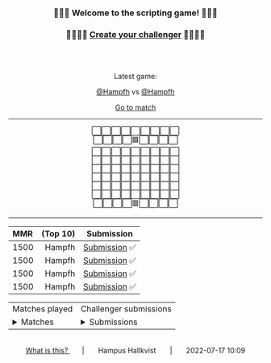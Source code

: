 <div align="center">
<h3>🎉🎉🎉 Welcome to the scripting game! 🎉🎉🎉</h3>
</div>

<div align="center"> 
	<h3>🤖🧑‍💻🤖 <a href="https://github.com/Hampfh/Hampfh/issues/new?assignees=&labels=challenger&template=challenger-submission-template.md&title=%5BChallenger-submission%5D">Create your challenger</a>  🤖🧑‍💻🤖</h3>
</div>
<br/><br/><div align="center"><p>Latest game:</p><p><a href="https://github.com/Hampfh">@Hampfh</a> vs <a href="https://github.com/Hampfh">@Hampfh</a></p>
<a href="./data/matches/ec64f4b9-4745-4fd9-a674-3c09c4f39488.md">Go to match</a></div>

---


<div align="center">
⬜️⬜️⬜️⬜️⬜️⬜️⬜️⬜️⬜️<br>⬜️⬜️⬜️⬜️🟩⬜️⬜️⬜️⬜️<br>⬜️⬜️⬜️⬜️⬜️⬜️⬜️⬜️⬜️<br>⬜️⬜️⬜️⬜️⬜️⬜️⬜️⬜️⬜️<br>⬜️⬜️⬜️⬜️⬜️⬜️⬜️⬜️⬜️<br>⬜️⬜️⬜️⬜️⬜️⬜️⬜️⬜️⬜️<br>⬜️⬜️⬜️⬜️⬜️⬜️⬜️⬜️⬜️<br>⬜️⬜️⬜️⬜️⬜️⬜️⬜️⬜️⬜️<br>⬜️⬜️⬜️⬜️🟥⬜️⬜️⬜️⬜️<br></div>

---
<div align="center">

| MMR | (Top 10) | Submission  |
| :-- | --: | :--: |
| 1500 | Hampfh | [Submission](https://github.com/Hampfh/Hampfh/issues/12) ✅ |
| 1500 | Hampfh | [Submission](https://github.com/Hampfh/Hampfh/issues/12) ✅ |
| 1500 | Hampfh | [Submission](https://github.com/Hampfh/Hampfh/issues/12) ✅ |
| 1500 | Hampfh | [Submission](https://github.com/Hampfh/Hampfh/issues/12) ✅ |

<div align="center">

<table><tr><td>Matches played</td><td>Challenger submissions</td></tr><tr><td><details><summary>Matches</summary>  
<p>Hampfh vs Hampfh &#124; <a href="./data/matches/ec64f4b9-4745-4fd9-a674-3c09c4f39488.md">Match</a></p>  
<p>Hampfh vs Hampfh &#124; <a href="./data/matches/51e2e94c-c9ed-4c00-83e3-b93305d5a94d.md">Match</a></p>  
<p>Hampfh vs Hampfh &#124; <a href="./data/matches/9e5fb181-e7b6-4194-a534-086b409d74bb.md">Match</a></p>  
<p>Hampfh vs Hampfh &#124; <a href="./data/matches/85956942-53b8-4669-8c70-87971cb3fbf5.md">Match</a></p>  
<p>Hampfh vs Hampfh &#124; <a href="./data/matches/3c48dd99-1fe6-4588-ba91-67a8d0dde644.md">Match</a></p>  
<p>Hampfh vs Hampfh &#124; <a href="./data/matches/ce0cabe5-94d2-4608-a16b-7a5efd2bfa0c.md">Match</a></p>  
</details>
</td><td><details><summary>Submissions</summary>  
<p>Hampfh &#124; <a href="https://github.com/Hampfh/Hampfh/issues/12">Submission</a> ✅ &#124; 2022-07-17 10:09</p>  
<p>Hampfh &#124; <a href="https://github.com/Hampfh/Hampfh/issues/12">Submission</a> ✅ &#124; 2022-07-17 10:08</p>  
<p>Hampfh &#124; <a href="https://github.com/Hampfh/Hampfh/issues/12">Submission</a> ✅ &#124; 2022-07-17 10:00</p>  
<p>Hampfh &#124; <a href="https://github.com/Hampfh/Hampfh/issues/12">Submission</a> ✅ &#124; 2022-07-17 10:00</p>  
</details>  
</td></tr></table></div></div><br/><div align="center"><a href="www.craft.do/s/ges8o08lvj4cfd">What is this? </a> &nbsp;&nbsp;&nbsp;&nbsp;&nbsp;&nbsp;&#124;&nbsp;&nbsp;&nbsp;&nbsp;&nbsp;&nbsp; Hampus Hallkvist &nbsp;&nbsp;&nbsp;&nbsp;&nbsp;&nbsp;&#124;&nbsp;&nbsp;&nbsp;&nbsp;&nbsp;&nbsp; 2022-07-17 10:09</div>